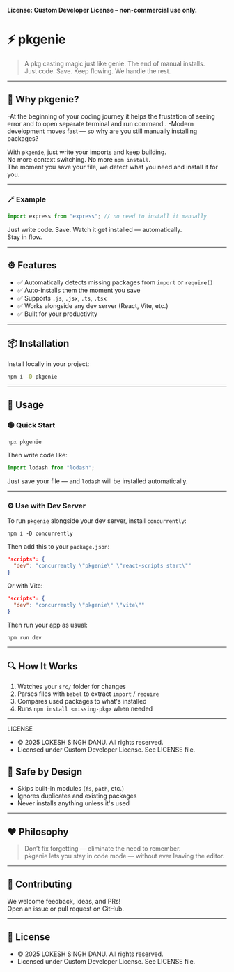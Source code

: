 **License: Custom Developer License – non-commercial use only.**

# ⚡ pkgenie

> A pkg casting magic just like genie.
> The end of manual installs.  
> Just code. Save. Keep flowing. We handle the rest.

---

## 🧠 Why pkgenie?

-At the beginning of your coding journey it helps the frustation of seeing error and to open separate terminal and run command .
-Modern development moves fast — so why are you still manually installing packages?

With `pkgenie`, just write your imports and keep building.  
No more context switching. No more `npm install`.  
The moment you save your file, we detect what you need and install it for you.

---

### 🪄 Example

```js
import express from "express"; // no need to install it manually
```

Just write code. Save. Watch it get installed — automatically.  
Stay in flow.

---

## ⚙️ Features

- ✅ Automatically detects missing packages from `import` or `require()`
- ✅ Auto-installs them the moment you save
- ✅ Supports `.js`, `.jsx`, `.ts`, `.tsx`
- ✅ Works alongside any dev server (React, Vite, etc.)
- ✅ Built for your productivity

---

## 📦 Installation

Install locally in your project:

```bash
npm i -D pkgenie
```

---

## 🚀 Usage

### 🟢 Quick Start

```
npx pkgenie
```

Then write code like:

```js
import lodash from "lodash";
```

Just save your file — and `lodash` will be installed automatically.

---

### ⚙️ Use with Dev Server

To run `pkgenie` alongside your dev server, install `concurrently`:

```
npm i -D concurrently
```

Then add this to your `package.json`:

```json
"scripts": {
  "dev": "concurrently \"pkgenie\" \"react-scripts start\""
}
```

Or with Vite:

```json
"scripts": {
  "dev": "concurrently \"pkgenie\" \"vite\""
}
```

Then run your app as usual:

```
npm run dev
```

---

## 🔍 How It Works

1. Watches your `src/` folder for changes
2. Parses files with `babel` to extract `import` / `require`
3. Compares used packages to what's installed
4. Runs `npm install <missing-pkg>` when needed

---

LICENSE

- © 2025 LOKESH SINGH DANU. All rights reserved.
- Licensed under Custom Developer License. See LICENSE file.

## 🔐 Safe by Design

- Skips built-in modules (`fs`, `path`, etc.)
- Ignores duplicates and existing packages
- Never installs anything unless it's used

---

## ❤️ Philosophy

> Don’t fix forgetting — eliminate the need to remember.  
> pkgenie lets you stay in code mode — without ever leaving the editor.

---

## 🤝 Contributing

We welcome feedback, ideas, and PRs!  
Open an issue or pull request on GitHub.

---

## 📄 License

- © 2025 LOKESH SINGH DANU. All rights reserved.
- Licensed under Custom Developer License. See LICENSE file.
